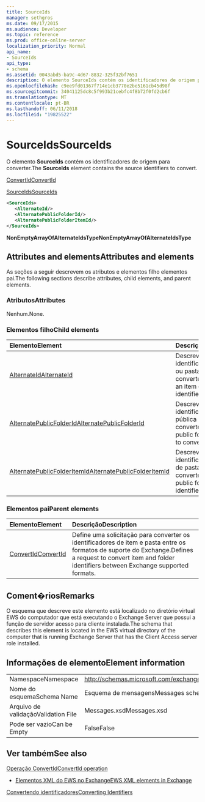 ```yaml
---
title: SourceIds
manager: sethgros
ms.date: 09/17/2015
ms.audience: Developer
ms.topic: reference
ms.prod: office-online-server
localization_priority: Normal
api_name:
- SourceIds
api_type:
- schema
ms.assetid: 0043abd5-ba9c-4d67-8832-325f32bf7651
description: O elemento SourceIds contém os identificadores de origem para converter.
ms.openlocfilehash: c9ee9fd01367f714e1cb3770e2be5161cb45d98f
ms.sourcegitcommit: 34041125dc8c5f993b21cebfc4f8b72f0fd2cb6f
ms.translationtype: MT
ms.contentlocale: pt-BR
ms.lasthandoff: 06/11/2018
ms.locfileid: "19825522"
---
```

# <a name="sourceids"></a><span data-ttu-id="ff83e-103">SourceIds</span><span class="sxs-lookup"><span data-stu-id="ff83e-103">SourceIds</span></span>

<span data-ttu-id="ff83e-104">O elemento **SourceIds** contém os identificadores de origem para converter.</span><span class="sxs-lookup"><span data-stu-id="ff83e-104">The **SourceIds** element contains the source identifiers to convert.</span></span> 
  
[<span data-ttu-id="ff83e-105">ConvertId</span><span class="sxs-lookup"><span data-stu-id="ff83e-105">ConvertId</span></span>](convertid.md)
  
[<span data-ttu-id="ff83e-106">SourceIds</span><span class="sxs-lookup"><span data-stu-id="ff83e-106">SourceIds</span></span>](sourceids.md)
  
```xml
<SourceIds>
   <AlternateId/>
   <AlternatePublicFolderId/>
   <AlternatePublicFolderItemId/>
</SourceIds>
```

 <span data-ttu-id="ff83e-107">**NonEmptyArrayOfAlternateIdsType**</span><span class="sxs-lookup"><span data-stu-id="ff83e-107">**NonEmptyArrayOfAlternateIdsType**</span></span>
## <a name="attributes-and-elements"></a><span data-ttu-id="ff83e-108">Attributes and elements</span><span class="sxs-lookup"><span data-stu-id="ff83e-108">Attributes and elements</span></span>

<span data-ttu-id="ff83e-109">As seções a seguir descrevem os atributos e elementos filho elementos pai.</span><span class="sxs-lookup"><span data-stu-id="ff83e-109">The following sections describe attributes, child elements, and parent elements.</span></span>
  
### <a name="attributes"></a><span data-ttu-id="ff83e-110">Atributos</span><span class="sxs-lookup"><span data-stu-id="ff83e-110">Attributes</span></span>

<span data-ttu-id="ff83e-111">Nenhum.</span><span class="sxs-lookup"><span data-stu-id="ff83e-111">None.</span></span>
  
### <a name="child-elements"></a><span data-ttu-id="ff83e-112">Elementos filho</span><span class="sxs-lookup"><span data-stu-id="ff83e-112">Child elements</span></span>

|<span data-ttu-id="ff83e-113">**Elemento**</span><span class="sxs-lookup"><span data-stu-id="ff83e-113">**Element**</span></span>|<span data-ttu-id="ff83e-114">**Descrição**</span><span class="sxs-lookup"><span data-stu-id="ff83e-114">**Description**</span></span>|
|:-----|:-----|
|[<span data-ttu-id="ff83e-115">AlternateId</span><span class="sxs-lookup"><span data-stu-id="ff83e-115">AlternateId</span></span>](alternateid.md) <br/> |<span data-ttu-id="ff83e-116">Descreve um identificador de item ou pasta para converter.</span><span class="sxs-lookup"><span data-stu-id="ff83e-116">Describes an item or folder identifier to convert.</span></span>  <br/> |
|[<span data-ttu-id="ff83e-117">AlternatePublicFolderId</span><span class="sxs-lookup"><span data-stu-id="ff83e-117">AlternatePublicFolderId</span></span>](alternatepublicfolderid.md) <br/> |<span data-ttu-id="ff83e-118">Descreve um identificador de pasta pública para converter.</span><span class="sxs-lookup"><span data-stu-id="ff83e-118">Describes a public folder identifier to convert.</span></span>  <br/> |
|[<span data-ttu-id="ff83e-119">AlternatePublicFolderItemId</span><span class="sxs-lookup"><span data-stu-id="ff83e-119">AlternatePublicFolderItemId</span></span>](alternatepublicfolderitemid.md) <br/> |<span data-ttu-id="ff83e-120">Descreve um identificador de item de pasta pública para converter.</span><span class="sxs-lookup"><span data-stu-id="ff83e-120">Describes a public folder item identifier to convert.</span></span>  <br/> |
   
### <a name="parent-elements"></a><span data-ttu-id="ff83e-121">Elementos pai</span><span class="sxs-lookup"><span data-stu-id="ff83e-121">Parent elements</span></span>

|<span data-ttu-id="ff83e-122">**Elemento**</span><span class="sxs-lookup"><span data-stu-id="ff83e-122">**Element**</span></span>|<span data-ttu-id="ff83e-123">**Descrição**</span><span class="sxs-lookup"><span data-stu-id="ff83e-123">**Description**</span></span>|
|:-----|:-----|
|[<span data-ttu-id="ff83e-124">ConvertId</span><span class="sxs-lookup"><span data-stu-id="ff83e-124">ConvertId</span></span>](convertid.md) <br/> |<span data-ttu-id="ff83e-125">Define uma solicitação para converter os identificadores de item e pasta entre os formatos de suporte do Exchange.</span><span class="sxs-lookup"><span data-stu-id="ff83e-125">Defines a request to convert item and folder identifiers between Exchange supported formats.</span></span>  <br/> |
   
## <a name="remarks"></a><span data-ttu-id="ff83e-126">Coment�rios</span><span class="sxs-lookup"><span data-stu-id="ff83e-126">Remarks</span></span>

<span data-ttu-id="ff83e-127">O esquema que descreve este elemento está localizado no diretório virtual EWS do computador que está executando o Exchange Server que possui a função de servidor acesso para cliente instalada.</span><span class="sxs-lookup"><span data-stu-id="ff83e-127">The schema that describes this element is located in the EWS virtual directory of the computer that is running Exchange Server that has the Client Access server role installed.</span></span>
  
## <a name="element-information"></a><span data-ttu-id="ff83e-128">Informações de elemento</span><span class="sxs-lookup"><span data-stu-id="ff83e-128">Element information</span></span>

|||
|:-----|:-----|
|<span data-ttu-id="ff83e-129">Namespace</span><span class="sxs-lookup"><span data-stu-id="ff83e-129">Namespace</span></span>  <br/> |http://schemas.microsoft.com/exchange/services/2006/messages  <br/> |
|<span data-ttu-id="ff83e-130">Nome do esquema</span><span class="sxs-lookup"><span data-stu-id="ff83e-130">Schema Name</span></span>  <br/> |<span data-ttu-id="ff83e-131">Esquema de mensagens</span><span class="sxs-lookup"><span data-stu-id="ff83e-131">Messages schema</span></span>  <br/> |
|<span data-ttu-id="ff83e-132">Arquivo de validação</span><span class="sxs-lookup"><span data-stu-id="ff83e-132">Validation File</span></span>  <br/> |<span data-ttu-id="ff83e-133">Messages.xsd</span><span class="sxs-lookup"><span data-stu-id="ff83e-133">Messages.xsd</span></span>  <br/> |
|<span data-ttu-id="ff83e-134">Pode ser vazio</span><span class="sxs-lookup"><span data-stu-id="ff83e-134">Can be Empty</span></span>  <br/> |<span data-ttu-id="ff83e-135">False</span><span class="sxs-lookup"><span data-stu-id="ff83e-135">False</span></span>  <br/> |
   
## <a name="see-also"></a><span data-ttu-id="ff83e-136">Ver também</span><span class="sxs-lookup"><span data-stu-id="ff83e-136">See also</span></span>



[<span data-ttu-id="ff83e-137">Operação ConvertId</span><span class="sxs-lookup"><span data-stu-id="ff83e-137">ConvertId operation</span></span>](convertid-operation.md)


- [<span data-ttu-id="ff83e-138">Elementos XML do EWS no Exchange</span><span class="sxs-lookup"><span data-stu-id="ff83e-138">EWS XML elements in Exchange</span></span>](ews-xml-elements-in-exchange.md)


[<span data-ttu-id="ff83e-139">Convertendo identificadores</span><span class="sxs-lookup"><span data-stu-id="ff83e-139">Converting Identifiers</span></span>](http://msdn.microsoft.com/library/a5391746-b6ef-4f48-8fc8-8255258651aa%28Office.15%29.aspx)


